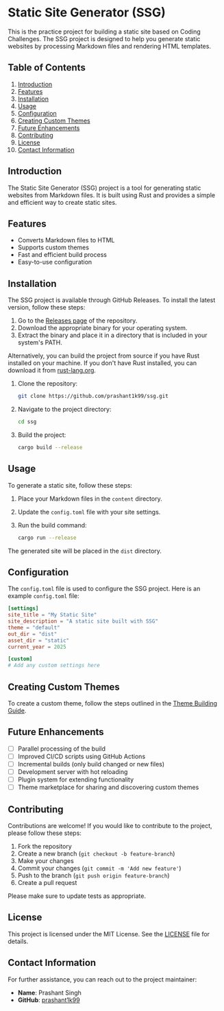 # Static Site Generator (SSG)

This is the practice project for building a static site based on Coding Challenges. The SSG project is designed to help you generate static websites by processing Markdown files and rendering HTML templates.

## Table of Contents

1. [Introduction](#introduction)
2. [Features](#features)
3. [Installation](#installation)
4. [Usage](#usage)
5. [Configuration](#configuration)
6. [Creating Custom Themes](#creating-custom-themes)
7. [Future Enhancements](#future-enhancements)
8. [Contributing](#contributing)
9. [License](#license)
10. [Contact Information](#contact-information)

## Introduction

The Static Site Generator (SSG) project is a tool for generating static websites from Markdown files. It is built using Rust and provides a simple and efficient way to create static sites.

## Features

- Converts Markdown files to HTML
- Supports custom themes
- Fast and efficient build process
- Easy-to-use configuration

## Installation

The SSG project is available through GitHub Releases. To install the latest version, follow these steps:

1. Go to the [Releases page](https://github.com/prashant1k99/ssg/releases) of the repository.
2. Download the appropriate binary for your operating system.
3. Extract the binary and place it in a directory that is included in your system's PATH.

Alternatively, you can build the project from source if you have Rust installed on your machine. If you don't have Rust installed, you can download it from [rust-lang.org](https://www.rust-lang.org/).

1. Clone the repository:

   ```sh
   git clone https://github.com/prashant1k99/ssg.git
   ```

2. Navigate to the project directory:

   ```sh
   cd ssg
   ```

3. Build the project:

   ```sh
   cargo build --release
   ```

## Usage

To generate a static site, follow these steps:

1. Place your Markdown files in the `content` directory.
2. Update the `config.toml` file with your site settings.
3. Run the build command:

   ```sh
   cargo run --release
   ```

The generated site will be placed in the `dist` directory.

## Configuration

The `config.toml` file is used to configure the SSG project. Here is an example `config.toml` file:

```toml
[settings]
site_title = "My Static Site"
site_description = "A static site built with SSG"
theme = "default"
out_dir = "dist"
asset_dir = "static"
current_year = 2025

[custom]
# Add any custom settings here
```

## Creating Custom Themes

To create a custom theme, follow the steps outlined in the [Theme Building Guide](docs/theme-building.md).

## Future Enhancements

- [ ] Parallel processing of the build
- [ ] Improved CI/CD scripts using GitHub Actions
- [ ] Incremental builds (only build changed or new files)
- [ ] Development server with hot reloading
- [ ] Plugin system for extending functionality
- [ ] Theme marketplace for sharing and discovering custom themes

## Contributing

Contributions are welcome! If you would like to contribute to the project, please follow these steps:

1. Fork the repository
2. Create a new branch (`git checkout -b feature-branch`)
3. Make your changes
4. Commit your changes (`git commit -m 'Add new feature'`)
5. Push to the branch (`git push origin feature-branch`)
6. Create a pull request

Please make sure to update tests as appropriate.

## License

This project is licensed under the MIT License. See the [LICENSE](LICENSE) file for details.

## Contact Information

For further assistance, you can reach out to the project maintainer:

- **Name**: Prashant Singh
- **GitHub**: [prashant1k99](https://github.com/prashant1k99)
